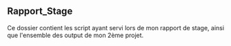 ##  **Rapport_Stage** ##
Ce dossier contient les script ayant servi lors de mon rapport de stage, ainsi que l'ensemble des output de mon 2ème projet. 


